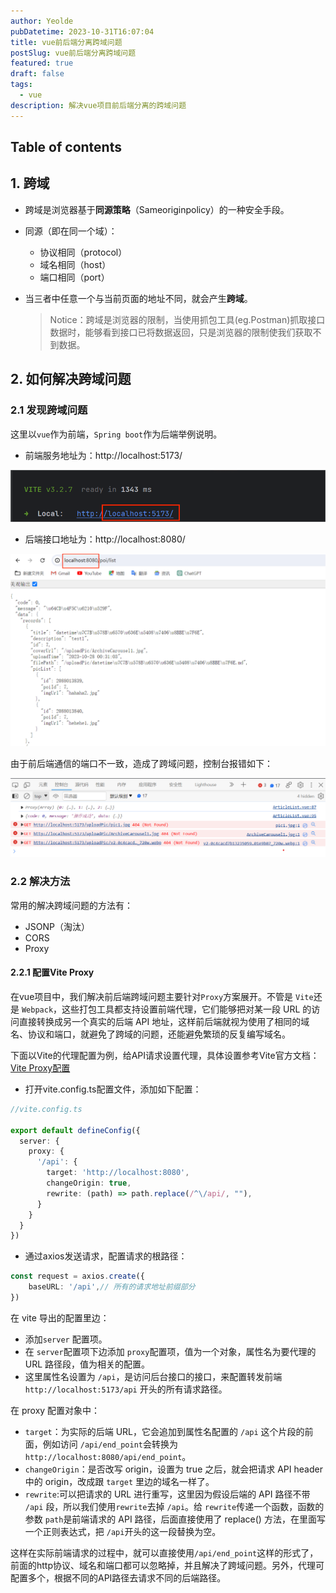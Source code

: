 ```yaml
---
author: Yeolde
pubDatetime: 2023-10-31T16:07:04
title: vue前后端分离跨域问题
postSlug: vue前后端分离跨域问题
featured: true
draft: false
tags:
  - vue
description: 解决vue项目前后端分离的跨域问题
---
```

## Table of contents

## 1.  跨域

- 跨域是浏览器基于**同源策略**（Sameoriginpolicy）的一种安全手段。

- 同源（即在同一个域）：

    - 协议相同（protocol）
    - 域名相同（host）
    - 端口相同（port）

- 当三者中任意一个与当前页面的地址不同，就会产生**跨域**。

  >Notice：跨域是浏览器的限制，当使用抓包工具(eg.Postman)抓取接口数据时，能够看到接口已将数据返回，只是浏览器的限制使我们获取不到数据。



## 2.  如何解决跨域问题

### 2.1  发现跨域问题

这里以`vue`作为前端，`Spring boot`作为后端举例说明。

- 前端服务地址为：http://localhost:5173/

![](../../assets/images/vue-cross-domain-issues/1.png)

- 后端接口地址为：http://localhost:8080/

![](../../assets/images/vue-cross-domain-issues/2.png)

由于前后端通信的端口不一致，造成了跨域问题，控制台报错如下：

![](../../assets/images/vue-cross-domain-issues/3.png)

### 2.2  解决方法

常用的解决跨域问题的方法有：

- JSONP（淘汰）
- CORS
- Proxy

#### 2.2.1  配置Vite Proxy

在vue项目中，我们解决前后端跨域问题主要针对`Proxy`方案展开。不管是 `Vite`还是 `Webpack`，这些打包工具都支持设置前端代理，它们能够把对某一段 URL 的访问直接转换成另一个真实的后端 API 地址，这样前后端就视为使用了相同的域名、协议和端口，就避免了跨域的问题，还能避免繁琐的反复编写域名。

下面以Vite的代理配置为例，给API请求设置代理，具体设置参考Vite官方文档：[Vite Proxy配置](https://cn.vitejs.dev/config/server-options.html#server-proxy )

- 打开vite.config.ts配置文件，添加如下配置：

```typescript
//vite.config.ts

export default defineConfig({
  server: {
    proxy: {
      '/api': {
        target: 'http://localhost:8080',
        changeOrigin: true,
        rewrite: (path) => path.replace(/^\/api/, ""),
      }
    }
  }
})
```

- 通过axios发送请求，配置请求的根路径：

```typescript
const request = axios.create({
    baseURL: '/api',// 所有的请求地址前缀部分
})
```

在 vite 导出的配置里边：

- 添加`server` 配置项。
- 在 `server`配置项下边添加 `proxy`配置项，值为一个对象，属性名为要代理的 URL 路径段，值为相关的配置。
- 这里属性名设置为 `/api`，是访问后台接口的接口，来配置转发前端 `http://localhost:5173/api` 开头的所有请求路径。

在 proxy 配置对象中：

- `target`：为实际的后端 URL，它会追加到属性名配置的 `/api` 这个片段的前面，例如访问 `/api/end_point`会转换为 `http://localhost:8080/api/end_point`。
- `changeOrigin`：是否改写 origin，设置为 true 之后，就会把请求 API header 中的 origin，改成跟 `target` 里边的域名一样了。
- `rewrite`:可以把请求的 URL 进行重写，这里因为假设后端的 API 路径不带 `/api` 段，所以我们使用`rewrite`去掉 `/api`。给 `rewrite`传递一个函数，函数的参数 `path`是前端请求的 API 路径，后面直接使用了 replace() 方法，在里面写一个正则表达式，把 `/api`开头的这一段替换为空。

这样在实际前端请求的过程中，就可以直接使用`/api/end_point`这样的形式了，前面的http协议、域名和端口都可以忽略掉，并且解决了跨域问题。另外，代理可配置多个，根据不同的API路径去请求不同的后端路径。